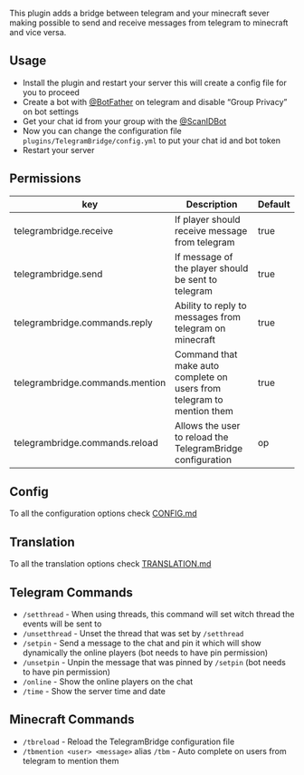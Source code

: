 This plugin adds a bridge between telegram and your minecraft sever making possible to send and receive messages from
telegram to minecraft and vice versa.

## Usage

- Install the plugin and restart your server this will create a config file for you to proceed
- Create a bot with [@BotFather](https://t.me/BotFather) on telegram and disable “Group Privacy” on bot settings
- Get your chat id from your group with the [@ScanIDBot](https://t.me/ScanIDBot)
- Now you can change the configuration file `plugins/TelegramBridge/config.yml` to put your chat id and bot token
- Restart your server

## Permissions

| key                             | Description                                                            | Default |
|---------------------------------|------------------------------------------------------------------------|---------|
| telegrambridge.receive          | If player should receive message from telegram                         | true    |
| telegrambridge.send             | If message of the player  should be sent to telegram                   | true    |
| telegrambridge.commands.reply   | Ability to reply to messages from telegram on minecraft                | true    |
| telegrambridge.commands.mention | Command that make auto complete on users from telegram to mention them | true    |
| telegrambridge.commands.reload  | Allows the user to reload the TelegramBridge configuration             | op      |

## Config

To all the configuration options check [CONFIG.md](https://github.com/alt-art/TelegramBridge/blob/main/CONFIG.md)

## Translation

To all the translation options check [TRANSLATION.md](https://github.com/alt-art/TelegramBridge/blob/main/TRANSLATION.md)

## Telegram Commands

- `/setthread` - When using threads, this command will set witch thread the events will be sent to
- `/unsetthread` - Unset the thread that was set by `/setthread`
- `/setpin` - Send a message to the chat and pin it which will show dynamically the online players (bot needs to have
  pin permission)
- `/unsetpin` - Unpin the message that was pinned by `/setpin` (bot needs to have pin permission)
- `/online` - Show the online players on the chat
- `/time` - Show the server time and date

## Minecraft Commands

- `/tbreload` - Reload the TelegramBridge configuration file
- `/tbmention <user> <message>` alias `/tbm` - Auto complete on users from telegram to mention them
